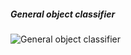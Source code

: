 ##### General object classifier

![General object classifier](data/2019.09.25-general-object-classifier.png)


